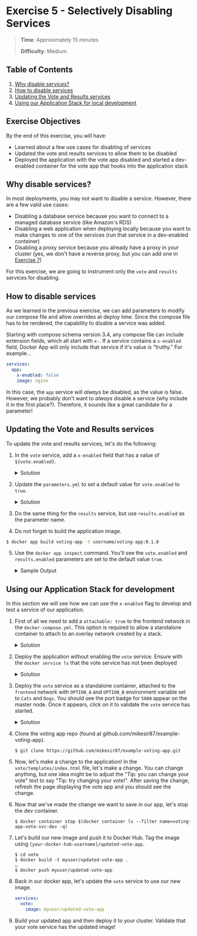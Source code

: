 # Exercise 5 - Selectively Disabling Services

> **Time**: Approximately 15 minutes
>
> **Difficulty**: Medium

## Table of Contents

1. [Why disable services?](#why-disable-services)
2. [How to disable services](#how-to-disable-services)
3. [Updating the Vote and Results services](#updating-the-vote-and-results-services)
4. [Using our Application Stack for local development](#using-our-application-stack-for-local-development)


## Exercise Objectives

By the end of this exercise, you will have:

- Learned about a few use cases for disabling of services
- Updated the vote and results services to allow them to be disabled
- Deployed the application with the vote app disabled and started a dev-enabled container for the vote app that hooks into the application stack

## Why disable services?

In most deployments, you may not want to disable a service. However, there are a few valid use cases:

- Disabling a database service because you want to connect to a managed database service (like Amazon's RDS)
- Disabling a web application when deploying locally because you want to make changes to one of the services (run that service in a dev-enabled container)
- Disabling a proxy service because you already have a proxy in your cluster (yes, we don't have a reverse proxy, but you can add one in [Exercise 7](../exercise_7/README.md))

For this exercise, we are going to instrument only the `vote` and `results` services for disabling.


## How to disable services

As we learned in the previous exercise, we can add parameters to modify our compose file and allow overrides at deploy time. Since the compose file has to be rendered, the capability to disable a service was added.

Starting with compose schema version 3.4, any compose file can include extension fields, which all start with `x-`. If a service contains a `x-enabled` field, Docker App will only include that service if it's value is "truthy." For example...

```yaml
services:
  app:
    x-enabled: false
    image: nginx
```

In this case, the `app` service will _always_ be disabled, as the value is false. However, we probably don't want to _always_ disable a service (why include it in the first place?). Therefore, it sounds like a great candidate for a parameter!


## Updating the Vote and Results services

To update the vote and results services, let's do the following:

1. In the `vote` service, add a `x-enabled` field that has a value of `${vote.enabled}`.

    <details>
      <summary>Solution</summary>

    ```yaml
    services:
      vote:
        x-enabled: ${vote.enabled}
    ```
    </details>

2. Update the `parameters.yml` to set a default value for `vote.enabled` to `true`.

    <details>
      <summary>Solution</summary>

    ```yaml
    vote:
      enabled: true
    ```
    </details>

3. Do the same thing for the `results` service, but use `results.enabled` as the parameter name.

4. Do not forget to build the application image.

```sh
$ docker app build voting-app -t username/voting-app:0.1.0
```

5. Use the `docker app inspect` command. You'll see the `vote.enabled` and `results.enabled` parameters are set to the default value `true`.

    <details>
      <summary>Sample Output</summary>

    ```console
    $ docker app inspect username/voting-app:0.1.0 --pretty
    version: 0.1.0
    name: voting-app
    description: ""
    maintainers:
    - name: root
      email: ""

    Services (4) Replicas Ports Image
    ------------ -------- ----- -----
    results      1        5001  mikesir87/examplevotingapp_result
    vote         2        5000  mikesir87/examplevotingapp_vote
    redis        1              redis:alpine
    db           1              postgres:9.4
    worker       1              dockersamples/examplevotingapp_worker

    Networks (2)
    ------------
    backend
    frontend

    Volume (1)
    ----------
    db-data

    Parameters (4)  Value
    --------------  -----
    optionA         Cats
    optionB         Dogs
    results.enabled true
    vote.enabled    true
    ```
    </details>

## Using our Application Stack for development

In this section we will see how we can use the `x-enabled` flag to develop and test a service of our application.

1. First of all we need to add a `attachable: true` to the frontend network in the `docker-compose.yml`. This option is required to allow a standalone container to attach to an overlay network created by a stack.

    <details>
      <summary>Solution</summary>

    ```yaml
    networks:
      frontend:
        name: front-tier
        attachable: true
    ```
    </details>    


2. Deploy the application without enabling the `vote` service. Ensure with the `docker service ls` that the vote service has not been deployed

    <details>
      <summary>Solution</summary>

    ```console
    $ docker app run username/voting-app:0.1.0 --name voting-app -s vote.enabled=false  --target-context=swarm
    Creating network front-tier
    Creating network back-tier
    Creating service voting-app_db
    Creating service voting-app_results
    Creating service voting-app_redis
    Creating service voting-app_worker

    $ docker service ls
    ID                  NAME                 MODE                REPLICAS            IMAGE                                          PORTS
    89zwowq45acp        voting-app_db        replicated          1/1                 postgres:9.4                                   
    nza74rbbrwde        voting-app_redis     replicated          1/1                 redis:alpine                                   
    dlhpp09kfhee        voting-app_results   replicated          1/1                 mikesir87/examplevotingapp_result:latest       
    j24jm0lyp8de        voting-app_worker    replicated          1/1                 dockersamples/examplevotingapp_worker:latest   
    ```
    </details>

3. Deploy the `vote` service as a standalone container, attached to the `frontend` network with `OPTION_A` and `OPTION_B` environment variable set to `Cats` and `Dogs`. You should see the port badge for `5000` appear on the master node. Once it appears, click on it to validate the `vote` service has started.

    <details>
      <summary>Solution</summary>

    ```console
    $ docker --context swarm container run --name voting-app-vote-svc-dev -d --rm -e OPTION_A=Cats -e OPTION_B:Dogs -p 5000:80 --network front-tier mikesir87/examplevotingapp_vote
    ```
    <details>

4. Clone the voting app repo (found at github.com/mikesir87/example-voting-app).

    ```console
    $ git clone https://github.com/mikesir87/example-voting-app.git
    ```

5. Now, let's make a change to the application! In the `vote/templates/index.html` file, let's make a change. You can change anything, but one idea might be to adjust the "Tip: you can change your vote" text to say "Tip: try changing your vote!". After saving the change, refresh the page displaying the vote app and you should see the change.

6. Now that we've made the change we want to save in our app, let's stop the dev container.

    ```console
    $ docker container stop $(docker container ls --filter name=voting-app-vote-svc-dev -q)
    ```

7. Let's build our new image and push it to Docker Hub. Tag the image using `[your-docker-hub-username]/updated-vote-app`.

    ```console
    $ cd vote
    $ docker build -t myuser/updated-vote-app .
    …
    $ docker push myuser/updated-vote-app
    ```

8. Back in our docker app, let's update the `vote` service to use our new image.

    ```yaml
    services:
      vote:
        image: myuser/updated-vote-app
    ```

9. Build your updated app and then deploy it to your cluster. Validate that your vote service has the updated image!